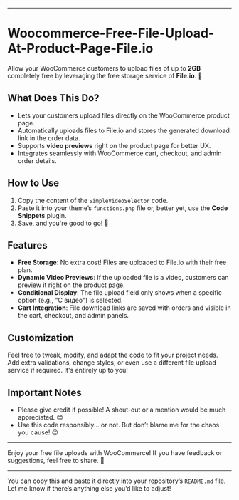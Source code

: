 <hr><h1><strong>Woocommerce-Free-File-Upload-At-Product-Page-File.io</strong></h1><p>Allow your WooCommerce customers to upload files of up to <strong>2GB</strong> completely free by leveraging the free storage service of <strong>File.io</strong>. 🎉</p><h2><strong>What Does This Do?</strong></h2><ul><li>Lets your customers upload files directly on the WooCommerce product page.</li><li>Automatically uploads files to File.io and stores the generated download link in the order data.</li><li>Supports <strong>video previews</strong> right on the product page for better UX.</li><li>Integrates seamlessly with WooCommerce cart, checkout, and admin order details.</li></ul><h2><strong>How to Use</strong></h2><ol><li>Copy the content of the <code>SimpleVideoSelector</code> code.</li><li>Paste it into your theme’s <code>functions.php</code> file or, better yet, use the <strong>Code Snippets</strong> plugin.</li><li>Save, and you're good to go! 🚀</li></ol><h2><strong>Features</strong></h2><ul><li><strong>Free Storage</strong>: No extra cost! Files are uploaded to File.io with their free plan.</li><li><strong>Dynamic Video Previews</strong>: If the uploaded file is a video, customers can preview it right on the product page.</li><li><strong>Conditional Display</strong>: The file upload field only shows when a specific option (e.g., "С видео") is selected.</li><li><strong>Cart Integration</strong>: File download links are saved with orders and visible in the cart, checkout, and admin panels.</li></ul><h2><strong>Customization</strong></h2><p>Feel free to tweak, modify, and adapt the code to fit your project needs. Add extra validations, change styles, or even use a different file upload service if required. It's entirely up to you!</p><h2><strong>Important Notes</strong></h2><ul><li>Please give credit if possible! A shout-out or a mention would be much appreciated. 😊</li><li>Use this code responsibly... or not. But don’t blame me for the chaos you cause! 😉</li></ul><hr><p>Enjoy your free file uploads with WooCommerce! If you have feedback or suggestions, feel free to share. 🚀</p><hr><p>You can copy this and paste it directly into your repository’s <code>README.md</code> file. Let me know if there’s anything else you’d like to adjust!</p>
